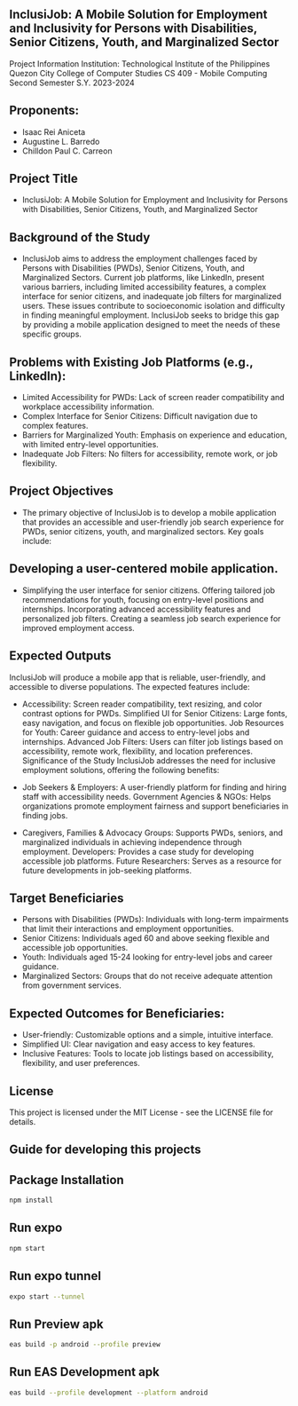 ## InclusiJob: A Mobile Solution for Employment and Inclusivity for Persons with Disabilities, Senior Citizens, Youth, and Marginalized Sector

Project Information
Institution:
Technological Institute of the Philippines
Quezon City
College of Computer Studies
CS 409 - Mobile Computing
Second Semester S.Y. 2023-2024

## Proponents:

* Isaac Rei Aniceta
* Augustine L. Barredo
* Chilldon Paul C. Carreon

## Project Title
* InclusiJob: A Mobile Solution for Employment and Inclusivity for Persons with Disabilities, Senior Citizens, Youth, and Marginalized Sector

## Background of the Study
* InclusiJob aims to address the employment challenges faced by Persons with Disabilities (PWDs), Senior Citizens, Youth, and Marginalized Sectors. Current job platforms, like LinkedIn, present various barriers, including limited accessibility features, a complex interface for senior citizens, and inadequate job filters for marginalized users. These issues contribute to socioeconomic isolation and difficulty in finding meaningful employment. InclusiJob seeks to bridge this gap by providing a mobile application designed to meet the needs of these specific groups.

## Problems with Existing Job Platforms (e.g., LinkedIn):
* Limited Accessibility for PWDs: Lack of screen reader compatibility and workplace accessibility information.
* Complex Interface for Senior Citizens: Difficult navigation due to complex features.
* Barriers for Marginalized Youth: Emphasis on experience and education, with limited entry-level opportunities.
* Inadequate Job Filters: No filters for accessibility, remote work, or job flexibility.
## Project Objectives
* The primary objective of InclusiJob is to develop a mobile application that provides an accessible and user-friendly job search experience for PWDs, senior citizens, youth, and marginalized sectors. Key goals include:

## Developing a user-centered mobile application.
* Simplifying the user interface for senior citizens.
Offering tailored job recommendations for youth, focusing on entry-level positions and internships.
Incorporating advanced accessibility features and personalized job filters.
Creating a seamless job search experience for improved employment access.
## Expected Outputs
InclusiJob will produce a mobile app that is reliable, user-friendly, and accessible to diverse populations. The expected features include:

* Accessibility: Screen reader compatibility, text resizing, and color contrast options for PWDs.
Simplified UI for Senior Citizens: Large fonts, easy navigation, and focus on flexible job opportunities.
Job Resources for Youth: Career guidance and access to entry-level jobs and internships.
Advanced Job Filters: Users can filter job listings based on accessibility, remote work, flexibility, and location preferences.
Significance of the Study
InclusiJob addresses the need for inclusive employment solutions, offering the following benefits:

* Job Seekers & Employers: A user-friendly platform for finding and hiring staff with accessibility needs.
Government Agencies & NGOs: Helps organizations promote employment fairness and support beneficiaries in finding jobs.
* Caregivers, Families & Advocacy Groups: Supports PWDs, seniors, and marginalized individuals in achieving independence through employment.
Developers: Provides a case study for developing accessible job platforms.
Future Researchers: Serves as a resource for future developments in job-seeking platforms.
## Target Beneficiaries
* Persons with Disabilities (PWDs): Individuals with long-term impairments that limit their interactions and employment opportunities.
* Senior Citizens: Individuals aged 60 and above seeking flexible and accessible job opportunities.
* Youth: Individuals aged 15-24 looking for entry-level jobs and career guidance.
* Marginalized Sectors: Groups that do not receive adequate attention from government services.
## Expected Outcomes for Beneficiaries:
* User-friendly: Customizable options and a simple, intuitive interface.
* Simplified UI: Clear navigation and easy access to key features.
* Inclusive Features: Tools to locate job listings based on accessibility, flexibility, and user preferences.

## License
This project is licensed under the MIT License - see the LICENSE file for details.


## Guide for developing this projects

## Package Installation
```bash
npm install
```

## Run expo
```bash
npm start
```
## Run expo tunnel
```bash
expo start --tunnel
```

## Run Preview apk
```bash
eas build -p android --profile preview
```

## Run EAS Development apk
```bash
eas build --profile development --platform android
```
